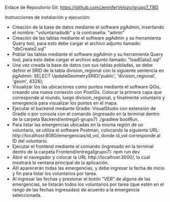 Enlace de Repositorio Git: https://github.com/JenniferVelozo/grupo7_TBD

Instrucciones de instalación y ejecución:

- Creación de la base de datos mediante el software pgAdmin, insertando el nombre: "voluntariadodb" y la contraseña: "admin"
- Creación de las tablas mediante el software pgAdmin y su herramienta Query tool, para esto debe cargar el archivo adjunto llamado: "dbCreate2.sql" 
- Poblar las tablas mediante el software pgAdmin y su herramienta Query tool, para esto debe cargar el archivo adjunto llamado: "loadData2.sql"
- Una vez creada la base de datos con sus tablas pobladas, se debe definir el SRID de la tabla division_regional con la siguiente sentencia en pgAdmin: SELECT UpdateGeometrySRID('public', 'division_regional', 'geom', 4326);
- Visualizar los las ubicaciones como puntos mediante el software QGis, creando una nueva conexión con PostGis. Colocar la primera capa que corresponde al mundo, luego division_regional, y finalmente voluntario y emergencia para visualizar los puntos en el mapa. 
- Ejecutar el backend mediante Gradle: VisualStudio con extensión de Gradle o por consola con el comando (ingresado en la terminal dentro de la carpeta Backend/entrega1-grupo7) ./gradlew bootRun.
- Para listar las emergencias ubicadas en la misma región de un voluntario, se utiliza el software Postman, colocando la siguiente URL: http://localhost:8080/emergencias/id_vol, donde id_vol corresponde al ID del voluntario.
- Ejecutar el frontend mediante el comando (ingresado en la terminal dentro de la carpeta Frontend/entrega1grupo7): npm run dev
- Abrir el navegador y colocar la URL http://localhost:3000/, lo cual mostrará la ventana principal de la aplicación. 
- Allí aparecerán todas las emergencias, y debe ingresar la fecha de inicio y fin para listar los voluntarios por tarea.
- Al ingresar las fechas y presionar el botón "VER" de alguna de las emergencias, se listarán todos los voluntarios por tarea (que estén en el rango de las fechas ingresadas) de acuerdo a la emergencia seleccionada.